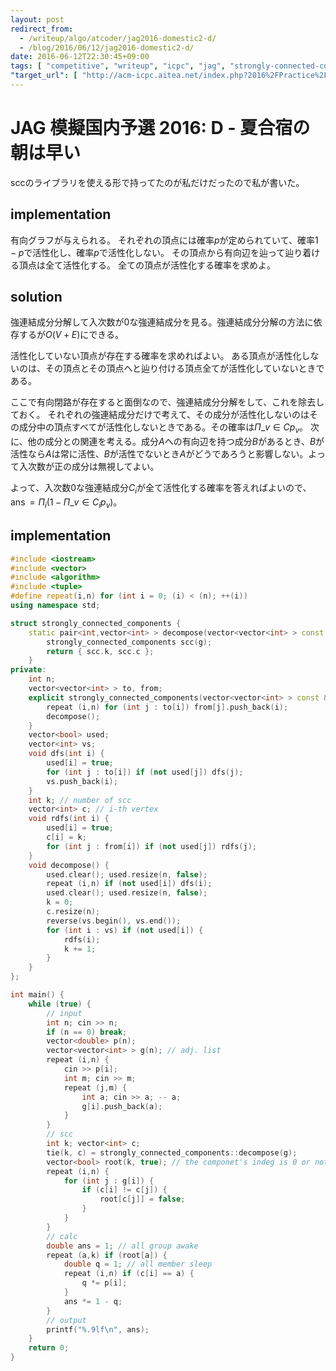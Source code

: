 ```yaml
---
layout: post
redirect_from:
  - /writeup/algo/atcoder/jag2016-domestic2-d/
  - /blog/2016/06/12/jag2016-domestic2-d/
date: 2016-06-12T22:30:45+09:00
tags: [ "competitive", "writeup", "icpc", "jag", "strongly-connected-components-decomposition", "scc", "graph" ]
"target_url": [ "http://acm-icpc.aitea.net/index.php?2016%2FPractice%2F%E6%A8%A1%E6%93%AC%E5%9B%BD%E5%86%85%E4%BA%88%E9%81%B8B" ]
---
```


# JAG 模擬国内予選 2016: D - 夏合宿の朝は早い

sccのライブラリを使える形で持ってたのが私だけだったので私が書いた。

## implementation

有向グラフが与えられる。
それぞれの頂点には確率$p$が定められていて、確率$1 - p$で活性化し、確率$p$で活性化しない。
その頂点から有向辺を辿って辿り着ける頂点は全て活性化する。
全ての頂点が活性化する確率を求めよ。

## solution

強連結成分分解して入次数が$0$な強連結成分を見る。強連結成分分解の方法に依存するが$O(V + E)$にできる。

活性化していない頂点が存在する確率を求めればよい。
ある頂点が活性化しないのは、その頂点とその頂点へと辿り付ける頂点全てが活性化していないときである。

ここで有向閉路が存在すると面倒なので、強連結成分分解をして、これを除去しておく。
それぞれの強連結成分だけで考えて、その成分が活性化しないのはその成分中の頂点すべてが活性化しないときである。その確率は$\Pi\_{v \in C} p_v$。
次に、他の成分との関連を考える。成分$A$への有向辺を持つ成分$B$があるとき、$B$が活性なら$A$は常に活性、$B$が活性でないとき$A$がどうであろうと影響しない。よって入次数が正の成分は無視してよい。

よって、入次数$0$な強連結成分$C_i$が全て活性化する確率を答えればよいので、$\operatorname{ans} = \Pi_i (1 - \Pi\_{v \in C_i} p_v)$。

## implementation

``` c++
#include <iostream>
#include <vector>
#include <algorithm>
#include <tuple>
#define repeat(i,n) for (int i = 0; (i) < (n); ++(i))
using namespace std;

struct strongly_connected_components {
    static pair<int,vector<int> > decompose(vector<vector<int> > const & g) {
        strongly_connected_components scc(g);
        return { scc.k, scc.c };
    }
private:
    int n;
    vector<vector<int> > to, from;
    explicit strongly_connected_components(vector<vector<int> > const & g) : n(g.size()), to(g), from(n) {
        repeat (i,n) for (int j : to[i]) from[j].push_back(i);
        decompose();
    }
    vector<bool> used;
    vector<int> vs;
    void dfs(int i) {
        used[i] = true;
        for (int j : to[i]) if (not used[j]) dfs(j);
        vs.push_back(i);
    }
    int k; // number of scc
    vector<int> c; // i-th vertex
    void rdfs(int i) {
        used[i] = true;
        c[i] = k;
        for (int j : from[i]) if (not used[j]) rdfs(j);
    }
    void decompose() {
        used.clear(); used.resize(n, false);
        repeat (i,n) if (not used[i]) dfs(i);
        used.clear(); used.resize(n, false);
        k = 0;
        c.resize(n);
        reverse(vs.begin(), vs.end());
        for (int i : vs) if (not used[i]) {
            rdfs(i);
            k += 1;
        }
    }
};

int main() {
    while (true) {
        // input
        int n; cin >> n;
        if (n == 0) break;
        vector<double> p(n);
        vector<vector<int> > g(n); // adj. list
        repeat (i,n) {
            cin >> p[i];
            int m; cin >> m;
            repeat (j,m) {
                int a; cin >> a; -- a;
                g[i].push_back(a);
            }
        }
        // scc
        int k; vector<int> c;
        tie(k, c) = strongly_connected_components::decompose(g);
        vector<bool> root(k, true); // the componet's indeg is 0 or not
        repeat (i,n) {
            for (int j : g[i]) {
                if (c[i] != c[j]) {
                    root[c[j]] = false;
                }
            }
        }
        // calc
        double ans = 1; // all group awake
        repeat (a,k) if (root[a]) {
            double q = 1; // all member sleep
            repeat (i,n) if (c[i] == a) {
                q *= p[i];
            }
            ans *= 1 - q;
        }
        // output
        printf("%.9lf\n", ans);
    }
    return 0;
}
```

